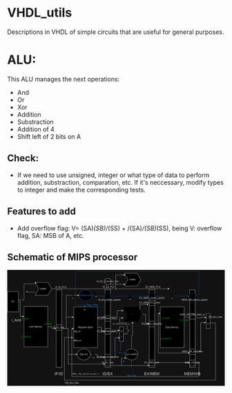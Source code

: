 # VHDL_utils
Descriptions in VHDL of simple circuits that are useful for general purposes.

# ALU:
This ALU manages the next operations:
- And
- Or
- Xor
- Addition
- Substraction
- Addition of 4
- Shift left of 2 bits on A

## Check: 
- If we need to use unsigned, integer or what type of data to perform addition, substraction, comparation, etc.
If it's neccessary, modify types to integer and make the corresponding tests.
## Features to add
- Add overflow flag: V= (SA)*(SB)*/(SS) + /(SA)*/(SB)*(SS), being V: overflow flag, SA: MSB of A, etc.

## Schematic of MIPS processor
![Schematic of processor with signals names](MIPS_macen_marrone.png)